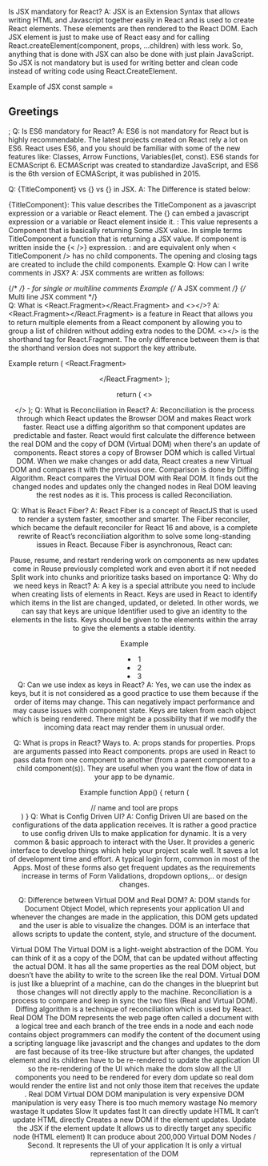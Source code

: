 Is JSX mandatory for React?
A: JSX is an Extension Syntax that allows writing HTML and Javascript together easily in React and is used to create React elements. These elements are then rendered to the React DOM. Each JSX element is just to make use of React easy and for calling React.createElement(component, props, …children) with less work. So, anything that is done with JSX can also be done with just plain JavaScript. So JSX is not mandatory but is used for writing better and clean code instead of writing code using React.CreateElement.

Example of JSX
const sample = <h2>Greetings</h2>;
Q: Is ES6 mandatory for React?
A: ES6 is not mandatory for React but is highly recommendable. The latest projects created on React rely a lot on ES6. React uses ES6, and you should be familiar with some of the new features like: Classes, Arrow Functions, Variables(let, const). ES6 stands for ECMAScript 6. ECMAScript was created to standardize JavaScript, and ES6 is the 6th version of ECMAScript, it was published in 2015.

Q: {TitleComponent} vs {<TitleComponent/>} vs {<TitleComponent></TitleComponent>} in JSX.
A: The Difference is stated below:

{TitleComponent}: This value describes the TitleComponent as a javascript expression or a variable or React element. The {} can embed a javascript expression or a variable or React element inside it.
<TitleComponent/> : This value represents a Component that is basically returning Some JSX value. In simple terms TitleComponent a function that is returning a JSX value. If component is written inside the {<  />} expression.
<TitleComponent></TitleComponent> : <TitleComponent /> and <TitleComponent></TitleComponent> are equivalent only when < TitleComponent /> has no child components. The opening and closing tags are created to include the child components.
Example
<TitleComponent>
    <FirstChildComponent />
    <SecondChildComponent />
    <ThirdChildComponent />
</TitleComponent>
Q: How can I write comments in JSX?
A: JSX comments are written as follows:

{/*  */} - for single or multiline comments
Example
{/* A JSX comment */}
{/* 
  Multi
  line
  JSX
  comment
*/}  
Q: What is <React.Fragment></React.Fragment> and <></>?
A: <React.Fragment></React.Fragment> is a feature in React that allows you to return multiple elements from a React component by allowing you to group a list of children without adding extra nodes to the DOM. <></> is the shorthand tag for React.Fragment. The only difference between them is that the shorthand version does not support the key attribute.

Example
return (
        <React.Fragment>
            <Header />
            <Navigation />
            <Main />
            <Footer />
        </React.Fragment>
    );

return (
        <>
            <Header />
            <Navigation />
            <Main />
            <Footer />
        </>
    );
Q: What is Reconciliation in React?
A: Reconciliation is the process through which React updates the Browser DOM and makes React work faster. React use a diffing algorithm so that component updates are predictable and faster. React would first calculate the difference between the real DOM and the copy of DOM (Virtual DOM) when there's an update of components. React stores a copy of Browser DOM which is called Virtual DOM. When we make changes or add data, React creates a new Virtual DOM and compares it with the previous one. Comparison is done by Diffing Algorithm. React compares the Virtual DOM with Real DOM. It finds out the changed nodes and updates only the changed nodes in Real DOM leaving the rest nodes as it is. This process is called Reconciliation.

Q: What is React Fiber?
A: React Fiber is a concept of ReactJS that is used to render a system faster, smoother and smarter. The Fiber reconciler, which became the default reconciler for React 16 and above, is a complete rewrite of React’s reconciliation algorithm to solve some long-standing issues in React. Because Fiber is asynchronous, React can:

Pause, resume, and restart rendering work on components as new updates come in
Reuse previously completed work and even abort it if not needed
Split work into chunks and prioritize tasks based on importance
Q: Why do we need keys in React?
A: A key is a special attribute you need to include when creating lists of elements in React. Keys are used in React to identify which items in the list are changed, updated, or deleted. In other words, we can say that keys are unique Identifier used to give an identity to the elements in the lists. Keys should be given to the elements within the array to give the elements a stable identity.

Example
<li key={0}>1</li>
<li key={1}>2</li>
<li key={2}>3</li>
Q: Can we use index as keys in React?
A: Yes, we can use the index as keys, but it is not considered as a good practice to use them because if the order of items may change. This can negatively impact performance and may cause issues with component state. Keys are taken from each object which is being rendered. There might be a possibility that if we modify the incoming data react may render them in unusual order.

Q: What is props in React? Ways to.
A: props stands for properties. Props are arguments passed into React components. props are used in React to pass data from one component to another (from a parent component to a child component(s)). They are useful when you want the flow of data in your app to be dynamic.

Example
function App() {
  return (
    <div className="App">
      <Tool name="Chetan Nada" tool="Figma"/> // name and tool are props
    </div>
  )
}
Q: What is Config Driven UI?
A: Config Driven UI are based on the configurations of the data application receives. It is rather a good practice to use config driven UIs to make application for dynamic. It is a very common & basic approach to interact with the User. It provides a generic interface to develop things which help your project scale well. It saves a lot of development time and effort. A typical login form, common in most of the Apps. Most of these forms also get frequent updates as the requirements increase in terms of Form Validations, dropdown options,.. or design changes.

Q: Difference between Virtual DOM and Real DOM?
A: DOM stands for Document Object Model, which represents your application UI and whenever the changes are made in the application, this DOM gets updated and the user is able to visualize the changes. DOM is an interface that allows scripts to update the content, style, and structure of the document.

Virtual DOM
The Virtual DOM is a light-weight abstraction of the DOM. You can think of it as a copy of the DOM, that can be updated without affecting the actual DOM. It has all the same properties as the real DOM object, but doesn’t have the ability to write to the screen like the real DOM.
Virtual DOM is just like a blueprint of a machine, can do the changes in the blueprint but those changes will not directly apply to the machine.
Reconciliation is a process to compare and keep in sync the two files (Real and Virtual DOM). Diffing algorithm is a technique of reconciliation which is used by React.
Real DOM
The DOM represents the web page often called a document with a logical tree and each branch of the tree ends in a node and each node contains object programmers can modify the content of the document using a scripting language like javascript and the changes and updates to the dom are fast because of its tree-like structure but after changes, the updated element and its children have to be re-rendered to update the application UI so the re-rendering of the UI which make the dom slow all the UI components you need to be rendered for every dom update so real dom would render the entire list and not only those item that receives the update .
Real DOM	Virtual DOM
DOM manipulation is very expensive	DOM manipulation is very easy
There is too much memory wastage	No memory wastage
It updates Slow	It updates fast
It can directly update HTML	It can’t update HTML directly
Creates a new DOM if the element updates.	Update the JSX if the element update
It allows us to directly target any specific node (HTML element)	It can produce about 200,000 Virtual DOM Nodes / Second.
It represents the UI of your application	It is only a virtual representation of the DOM